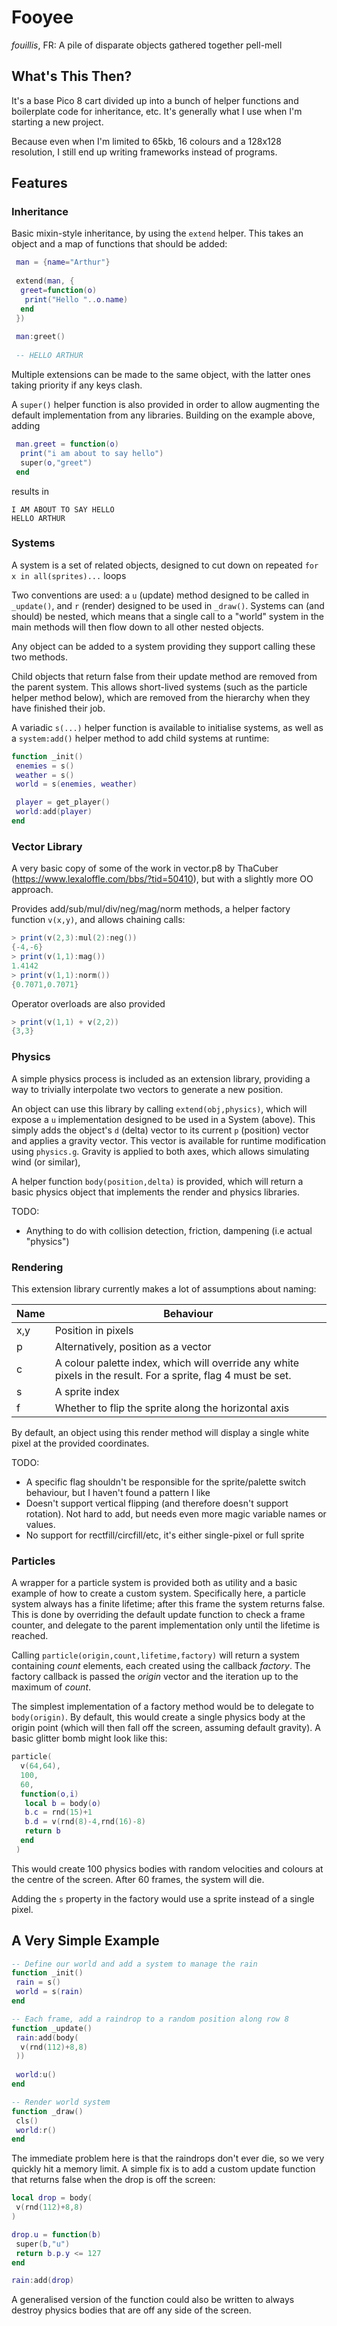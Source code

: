 # Fooyee
_fouillis_, FR: A pile of disparate objects gathered together pell-mell

## What's This Then?
It's a base Pico 8 cart divided up into a bunch of helper functions and boilerplate code for inheritance, etc. It's generally what I use when I'm starting a new project.

Because even when I'm limited to 65kb, 16 colours and a 128x128 resolution, I still end up writing frameworks instead of programs.

## Features
### Inheritance
Basic mixin-style inheritance, by using the `extend` helper. This takes an object and a map of functions that should be added:

```lua
 man = {name="Arthur"}
 
 extend(man, {
  greet=function(o)
   print("Hello "..o.name)
  end 
 })
 
 man:greet()
 
 -- HELLO ARTHUR
```

Multiple extensions can be made to the same object, with the latter ones taking priority if any keys clash.

A `super()` helper function is also provided in order to allow augmenting the default implementation from any libraries. Building on the example above, adding
```lua
 man.greet = function(o)
  print("i am about to say hello")
  super(o,"greet")
 end
```

results in
```
I AM ABOUT TO SAY HELLO
HELLO ARTHUR
```

### Systems
A system is a set of related objects, designed to cut down on repeated `for x in all(sprites)...` loops

Two conventions are used: a `u` (update) method designed to be called in `_update()`, and `r` (render) designed to be used in `_draw()`. Systems can (and should) be nested, which means that a single call to a "world" system in the main methods will then flow down to all other nested objects.

Any object can be added to a system providing they support calling these two methods.

Child objects that return false from their update method are removed from the parent system. This allows short-lived systems (such as the particle helper method below), which are removed from the hierarchy when they have finished their job.

A variadic `s(...)` helper function is available to initialise systems, as well as a `system:add()` helper method to add child systems at runtime:
```lua
function _init()
 enemies = s()
 weather = s()
 world = s(enemies, weather)

 player = get_player()
 world:add(player)
end
```

### Vector Library
A very basic copy of some of the work in vector.p8 by ThaCuber (https://www.lexaloffle.com/bbs/?tid=50410), but with a slightly more OO approach.

Provides add/sub/mul/div/neg/mag/norm methods, a helper factory function `v(x,y)`, and allows chaining calls:
```lua
> print(v(2,3):mul(2):neg())
{-4,-6}
> print(v(1,1):mag())
1.4142
> print(v(1,1):norm())
{0.7071,0.7071}
 ```

Operator overloads are also provided
```lua
> print(v(1,1) + v(2,2))
{3,3}
```

### Physics
A simple physics process is included as an extension library, providing a way to trivially interpolate two vectors to generate a new position.

An object can use this library by calling `extend(obj,physics)`, which will expose a `u` implementation designed to be used in a System (above). This simply adds the object's `d` (delta) vector to its current `p` (position) vector and applies a gravity vector. This vector is available for runtime modification using `physics.g`. Gravity is applied to both axes, which allows simulating wind (or similar), 

A helper function `body(position,delta)` is provided, which will return a basic physics object that implements the render and physics libraries.

TODO:
* Anything to do with collision detection, friction, dampening (i.e actual "physics")

### Rendering
This extension library currently makes a lot of assumptions about naming:

| Name | Behaviour                                                                                                     |
|------|---------------------------------------------------------------------------------------------------------------|
| x,y  | Position in pixels                                                                                            |
| p    | Alternatively, position as a vector                                                                           |
| c    | A colour palette index, which will override any white pixels in the result. For a sprite, flag 4 must be set. |
| s    | A sprite index                                                                                                |
| f    | Whether to flip the sprite along the horizontal axis                                                          |

By default, an object using this render method will display a single white pixel at the provided coordinates.

TODO:
* A specific flag shouldn't be responsible for the sprite/palette switch behaviour, but I haven't found a pattern I like
* Doesn't support vertical flipping (and therefore doesn't support rotation). Not hard to add, but needs even more magic variable names or values.
* No support for rectfill/circfill/etc, it's either single-pixel or full sprite

### Particles
A wrapper for a particle system is provided both as utility and a basic example of how to create a custom system. Specifically here, a particle system always has a finite lifetime; after this frame the system returns false. This is done by overriding the default update function to check a frame counter, and delegate to the parent implementation only until the lifetime is reached.

Calling `particle(origin,count,lifetime,factory)` will return a system containing _count_ elements, each created using the callback _factory_. The factory callback is passed the _origin_ vector and the iteration up to the maximum of _count_.

The simplest implementation of a factory method would be to delegate to `body(origin)`. By default, this would create a single physics body at the origin point (which will then fall off the screen, assuming default gravity). A basic glitter bomb might look like this:
```lua
particle(
  v(64,64),
  100,
  60,
  function(o,i)
   local b = body(o)
   b.c = rnd(15)+1
   b.d = v(rnd(8)-4,rnd(16)-8)
   return b
  end
 )
```

This would create 100 physics bodies with random velocities and colours at the centre of the screen. After 60 frames, the system will die.

Adding the `s` property in the factory would use a sprite instead of a single pixel.

## A Very Simple Example
```lua
-- Define our world and add a system to manage the rain
function _init()
 rain = s()
 world = s(rain)
end

-- Each frame, add a raindrop to a random position along row 8
function _update()
 rain:add(body(
  v(rnd(112)+8,8)
 ))
 
 world:u()
end

-- Render world system
function _draw()
 cls()
 world:r()
end
```

The immediate problem here is that the raindrops don't ever die, so we very quickly hit a memory limit. A simple fix is to add a custom update function that returns false when the drop is off the screen:

```lua
local drop = body(
 v(rnd(112)+8,8)
)

drop.u = function(b)
 super(b,"u")
 return b.p.y <= 127
end

rain:add(drop)
```

A generalised version of the function could also be written to always destroy physics bodies that are off any side of the screen.

### 
